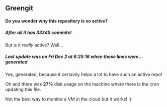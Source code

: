 ## Greengit

#### Do you wonder why this repository is so active?

##### After all it has 33345 commits!

But is it *really* active? Well...

##### Last update was on Fri Dec 2 at 6:25:16 when those lines were... generated

Yes, generated, because it certainly helps a lot to have such an active repo!

Oh and there was **27%** disk usage on the machine
where there is the cron updating this file.

Not the best way to monitor a VM in the cloud but it works! :)
